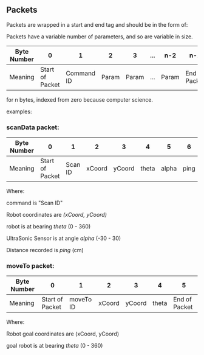 ## Packets

Packets are wrapped in a start and end tag and should be in the form of:

Packets have a variable number of parameters, and so are variable in size.


|Byte Number | 0               | 1          | 2     | 3     | ... | n-2   | n-1           |
|--          |              -- |          --|    -- | --    |  -- | --    | --            |
|Meaning     | Start of Packet | Command ID | Param | Param | ... | Param | End of Packet | 


for n bytes, indexed from zero because computer science.

examples:

### scanData packet:


|Byte Number | 0               | 1          | 2      | 3      | 4     | 5     | 6    |   7            |
|--          |              -- |          --|    --  |    --  | --    |  --   | --   |  --            |
|Meaning     | Start of Packet | Scan ID    | xCoord | yCoord | theta | alpha | ping |  End of Packet | 



Where:

command is "Scan ID"

Robot coordinates are *(xCoord, yCoord)*

robot is at bearing *theta* (0 - 360)

UltraSonic Sensor is at angle *alpha* (-30 - 30)

Distance recorded is *ping* (cm)


### moveTo packet:


|Byte Number | 0               | 1          | 2      | 3      | 4     | 5 |
|--          |              -- |          --|    --  |    --  | --    | --|
|Meaning     | Start of Packet | moveTo ID  | xCoord | yCoord | theta | End of Packet | 


Where:

Robot goal coordinates are (xCoord, yCoord)

goal robot is at bearing *theta* (0 - 360)



